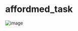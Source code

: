 # affordmed_task
![image](https://github.com/mohit-kota/affordmed_task/assets/96908137/75751ad9-c716-434d-af40-9a210df40157)
